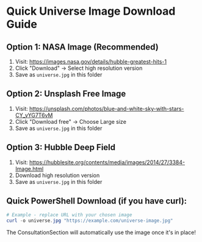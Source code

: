 # Quick Universe Image Download Guide

## Option 1: NASA Image (Recommended)
1. Visit: https://images.nasa.gov/details/hubble-greatest-hits-1
2. Click "Download" → Select high resolution version
3. Save as `universe.jpg` in this folder

## Option 2: Unsplash Free Image  
1. Visit: https://unsplash.com/photos/blue-and-white-sky-with-stars-CY_yYG7T6vM
2. Click "Download free" → Choose Large size
3. Save as `universe.jpg` in this folder

## Option 3: Hubble Deep Field
1. Visit: https://hubblesite.org/contents/media/images/2014/27/3384-Image.html
2. Download high resolution version
3. Save as `universe.jpg` in this folder

## Quick PowerShell Download (if you have curl):
```powershell
# Example - replace URL with your chosen image
curl -o universe.jpg "https://example.com/universe-image.jpg"
```

The ConsultationSection will automatically use the image once it's in place!